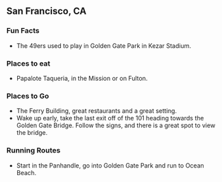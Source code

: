 ## San Francisco, CA

### Fun Facts
 - The 49ers used to play in Golden Gate Park in Kezar Stadium.

### Places to eat
 - Papalote Taqueria, in the Mission or on Fulton.
 
### Places to Go

 - The Ferry Building, great restaurants and a great setting.
 - Wake up early, take the last exit off of the 101 heading towards the Golden Gate Bridge.  Follow the signs, and there is a   great spot to view the bridge. 

### Running Routes
 - Start in the Panhandle, go into Golden Gate Park and run to Ocean Beach.
